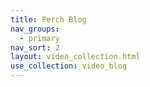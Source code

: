 ```yaml
---
title: Perch Blog
nav_groups:
  - primary
nav_sort: 2
layout: video_collection.html
use_collection: video_blog
---
```

